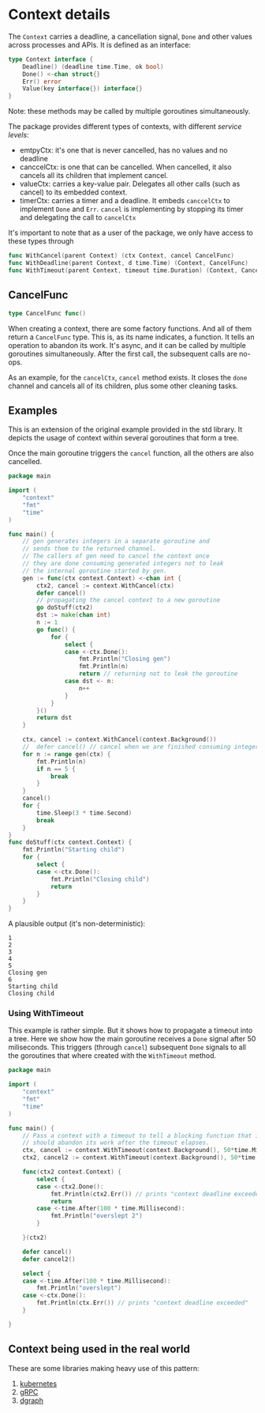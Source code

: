 # Context details

The `Context` carries a deadline, a cancellation signal, `Done` and other values
across processes and APIs. It is defined as an interface:

```go
type Context interface {
    Deadline() (deadline time.Time, ok bool)
    Done() <-chan struct{}
    Err() error
    Value(key interface{}) interface{}
}
```

Note: these methods may be called by multiple goroutines simultaneously.

The package provides different types of contexts, with different _service levels_:

- emtpyCtx: it's one that is never cancelled, has no values and no deadline
- canccelCtx: is one that can be cancelled. When cancelled, it also cancels all
  its children that implement cancel.
- valueCtx: carries a key-value pair. Delegates all other calls (such as cancel) to its
  embedded context.
- timerCtx: carries a timer and a deadline. It embeds `canccelCtx` to implement `Done` and `Err`.
  `cancel` is implementing by stopping its timer and delegating the call to `cancelCtx`

It's important to note that as a user of the package, we only have access to these types through

```go
func WithCancel(parent Context) (ctx Context, cancel CancelFunc)
func WithDeadline(parent Context, d time.Time) (Context, CancelFunc)
func WithTimeout(parent Context, timeout time.Duration) (Context, CancelFunc)
```

## CancelFunc

```go
type CancelFunc func()
```

When creating a context, there are some factory functions. And all of them return a `CancelFunc` type.
This is, as its name indicates, a function. It tells an operation to abandon its work. It's async, and
it can be called by multiple goroutines simultaneously. After the first call, the subsequent calls are
no-ops.

As an example, for the `cancelCtx`, `cancel` method exists. It closes the `done` channel and cancels
all of its children, plus some other cleaning tasks.

## Examples

This is an extension of the original example provided in the std library.
It depicts the usage of context within several goroutines that form a tree.

Once the main goroutine triggers the `cancel` function, all the others
are also cancelled.

```go
package main

import (
	"context"
	"fmt"
	"time"
)

func main() {
	// gen generates integers in a separate goroutine and
	// sends them to the returned channel.
	// The callers of gen need to cancel the context once
	// they are done consuming generated integers not to leak
	// the internal goroutine started by gen.
	gen := func(ctx context.Context) <-chan int {
		ctx2, cancel := context.WithCancel(ctx)
		defer cancel()
		// propagating the cancel context to a new goroutine
		go doStuff(ctx2)
		dst := make(chan int)
		n := 1
		go func() {
			for {
				select {
				case <-ctx.Done():
					fmt.Println("Closing gen")
					fmt.Println(n)
					return // returning not to leak the goroutine
				case dst <- n:
					n++
				}
			}
		}()
		return dst
	}

	ctx, cancel := context.WithCancel(context.Background())
	//	defer cancel() // cancel when we are finished consuming integers
	for n := range gen(ctx) {
		fmt.Println(n)
		if n == 5 {
			break
		}
	}
	cancel()
	for {
		time.Sleep(3 * time.Second)
		break
	}
}
func doStuff(ctx context.Context) {
	fmt.Println("Starting child")
	for {
		select {
		case <-ctx.Done():
			fmt.Println("Closing child")
			return
		}
	}
}

```

A plausible output (it's non-deterministic):

```
1
2
3
4
5
Closing gen
6
Starting child
Closing child
```

### Using WithTimeout

This example is rather simple. But it shows how to propagate a timeout into a tree.
Here we show how the main goroutine receives a `Done` signal after 50 miliseconds. This
triggers (through `cancel`) subsequent `Done` signals to all the goroutines that
where created with the `WithTimeout` method.

```go
package main

import (
	"context"
	"fmt"
	"time"
)

func main() {
	// Pass a context with a timeout to tell a blocking function that it
	// should abandon its work after the timeout elapses.
	ctx, cancel := context.WithTimeout(context.Background(), 50*time.Millisecond)
	ctx2, cancel2 := context.WithTimeout(context.Background(), 50*time.Millisecond)

	func(ctx2 context.Context) {
		select {
		case <-ctx2.Done():
			fmt.Println(ctx2.Err()) // prints "context deadline exceeded"
			return
		case <-time.After(100 * time.Millisecond):
			fmt.Println("overslept 2")
		}

	}(ctx2)

	defer cancel()
	defer cancel2()

	select {
	case <-time.After(100 * time.Millisecond):
		fmt.Println("overslept")
	case <-ctx.Done():
		fmt.Println(ctx.Err()) // prints "context deadline exceeded"
	}

}
```

## Context being used in the real world

These are some libraries making heavy use of this pattern:

1. [kubernetes](https://github.com/kubernetes/kubernetes)
2. [gRPC](https://github.com/grpc/grpc-go)
3. [dgraph](https://github.com/dgraph-io/dgraph)
